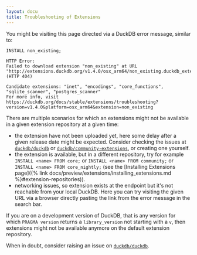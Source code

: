 ```yaml
---
layout: docu
title: Troubleshooting of Extensions
---
```


You might be visiting this page directed via a DuckDB error message, similar to:

```sql
INSTALL non_existing;
```

```console
HTTP Error:
Failed to download extension "non_existing" at URL "http://extensions.duckdb.org/v1.4.0/osx_arm64/non_existing.duckdb_extension.gz" (HTTP 404)

Candidate extensions: "inet", "encodings", "core_functions", "sqlite_scanner", "postgres_scanner"
For more info, visit https://duckdb.org/docs/stable/extensions/troubleshooting?version=v1.4.0&platform=osx_arm64&extension=non_existing
```

There are multiple scenarios for which an extensions might not be available in a given extension repository at a given time:
* the extension have not been uploaded yet, here some delay after a given release date might be expected. Consider checking the issues at [`duckdb/duckdb`](https://github.com/duckdb/duckdb) or [`duckdb/community-extensions`](https://github.com/duckdb/community-extensions), or creating one yourself.
* the extension is available, but in a different repository, try for example `INSTALL <name> FROM core;` or `INSTALL <name> FROM community;` or `INSTALL <name> FROM core_nightly;` (see the [Installing Extensions page]({% link docs/preview/extensions/installing_extensions.md %}#extension-repositories)).
* networking issues, so extension exists at the endpoint but it's not reachable from your local DuckDB. Here you can try visiting the given URL via a browser directly pasting the link from the error message in the search bar.

If you are on a development version of DuckDB, that is any version for which `PRAGMA version` returns a `library_version` not starting with a `v`, then extensions might not be available anymore on the default extension repository.

When in doubt, consider raising an issue on [`duckdb/duckdb`](https://github.com/duckdb/duckdb).
